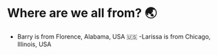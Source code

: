 # Where are we all from? 🌏

- Barry is from Florence, Alabama, USA 🇺🇸
-Larissa is from Chicago, Illinois, USA 
